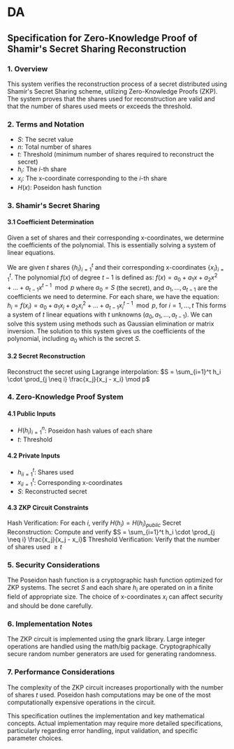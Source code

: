# DA

## Specification for Zero-Knowledge Proof of Shamir's Secret Sharing Reconstruction

### 1. Overview

This system verifies the reconstruction process of a secret distributed using Shamir's Secret Sharing scheme, utilizing Zero-Knowledge Proofs (ZKP). The system proves that the shares used for reconstruction are valid and that the number of shares used meets or exceeds the threshold.

### 2. Terms and Notation

- $S$: The secret value
- $n$: Total number of shares
- $t$: Threshold (minimum number of shares required to reconstruct the secret)
- $h_i$: The $i$-th share
- $x_i$: The x-coordinate corresponding to the $i$-th share
- $H(x)$: Poseidon hash function

### 3. Shamir's Secret Sharing

#### 3.1 Coefficient Determination

Given a set of shares and their corresponding x-coordinates, we determine the coefficients of the polynomial. This is essentially solving a system of linear equations.

We are given $t$ shares $\{h_i\}_{i=1}^t$ and their corresponding x-coordinates $\{x_i\}_{i=1}^t$.
The polynomial $f(x)$ of degree $t-1$ is defined as:
$f(x) = a_0 + a_1x + a_2x^2 + ... + a_{t-1}x^{t-1} \mod p$
where $a_0 = S$ (the secret), and $a_1, ..., a_{t-1}$ are the coefficients we need to determine.
For each share, we have the equation:
$h_i = f(x_i) = a_0 + a_1x_i + a_2x_i^2 + ... + a_{t-1}x_i^{t-1} \mod p$, for $i = 1, ..., t$
This forms a system of $t$ linear equations with $t$ unknowns $(a_0, a_1, ..., a_{t-1})$. We can solve this system using methods such as Gaussian elimination or matrix inversion.
The solution to this system gives us the coefficients of the polynomial, including $a_0$ which is the secret $S$.

#### 3.2 Secret Reconstruction

Reconstruct the secret using Lagrange interpolation:
$S = \sum_{i=1}^t h_i \cdot \prod_{j \neq i} \frac{x_j}{x_j - x_i} \mod p$

### 4. Zero-Knowledge Proof System

#### 4.1 Public Inputs

- ${H(h_i)}_{i=1}^n$: Poseidon hash values of each share
- $t$: Threshold

#### 4.2 Private Inputs

- ${h_i}_{i=1}^t$: Shares used
- ${x_i}_{i=1}^t$: Corresponding x-coordinates
- $S$: Reconstructed secret

#### 4.3 ZKP Circuit Constraints

Hash Verification:
For each $i$, verify $H(h_i) = H(h_i)_{public}$
Secret Reconstruction:
Compute and verify $S = \sum_{i=1}^t h_i \cdot \prod_{j \neq i} \frac{x_j}{x_j - x_i}$
Threshold Verification:
Verify that the number of shares used $\geq t$

### 5. Security Considerations

The Poseidon hash function is a cryptographic hash function optimized for ZKP systems.
The secret $S$ and each share $h_i$ are operated on in a finite field of appropriate size.
The choice of x-coordinates $x_i$ can affect security and should be done carefully.

### 6. Implementation Notes

The ZKP circuit is implemented using the gnark library.
Large integer operations are handled using the math/big package.
Cryptographically secure random number generators are used for generating randomness.

### 7. Performance Considerations

The complexity of the ZKP circuit increases proportionally with the number of shares $t$ used.
Poseidon hash computations may be one of the most computationally expensive operations in the circuit.

This specification outlines the implementation and key mathematical concepts. Actual implementation may require more detailed specifications, particularly regarding error handling, input validation, and specific parameter choices.